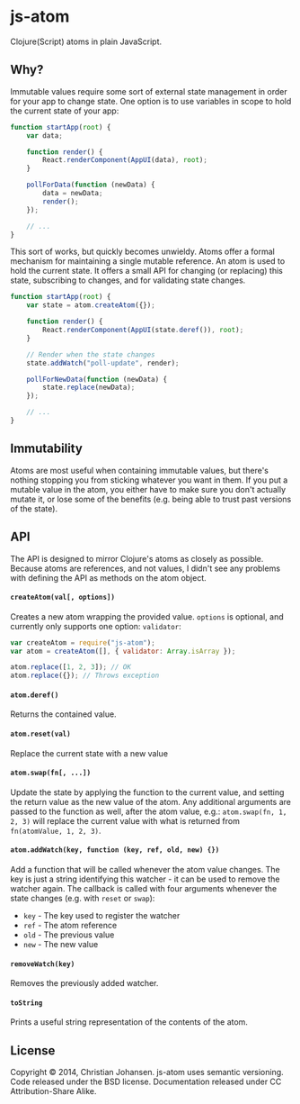 # js-atom

Clojure(Script) atoms in plain JavaScript.

## Why?

Immutable values require some sort of external state management in order for
your app to change state. One option is to use variables in scope to hold the
current state of your app:

```js
function startApp(root) {
    var data;

    function render() {
        React.renderComponent(AppUI(data), root);
    }

    pollForData(function (newData) {
        data = newData;
        render();
    });

    // ...
}
```

This sort of works, but quickly becomes unwieldy. Atoms offer a formal mechanism
for maintaining a single mutable reference. An atom is used to hold the current
state. It offers a small API for changing (or replacing) this state, subscribing
to changes, and for validating state changes.

```js
function startApp(root) {
    var state = atom.createAtom({});

    function render() {
        React.renderComponent(AppUI(state.deref()), root);
    }

    // Render when the state changes
    state.addWatch("poll-update", render);

    pollForNewData(function (newData) {
        state.replace(newData);
    });

    // ...
}
```

## Immutability

Atoms are most useful when containing immutable values, but there's nothing
stopping you from sticking whatever you want in them. If you put a mutable value
in the atom, you either have to make sure you don't actually mutate it, or lose
some of the benefits (e.g. being able to trust past versions of the state).

## API

The API is designed to mirror Clojure's atoms as closely as possible. Because
atoms are references, and not values, I didn't see any problems with defining
the API as methods on the atom object.

#### `createAtom(val[, options])`

Creates a new atom wrapping the provided value. `options` is optional, and
currently only supports one option: `validator`:

```js
var createAtom = require("js-atom");
var atom = createAtom([], { validator: Array.isArray });

atom.replace([1, 2, 3]); // OK
atom.replace({}); // Throws exception
```

#### `atom.deref()`

Returns the contained value.

#### `atom.reset(val)`

Replace the current state with a new value

#### `atom.swap(fn[, ...])`

Update the state by applying the function to the current value, and setting the
return value as the new value of the atom. Any additional arguments are passed
to the function as well, after the atom value, e.g.: `atom.swap(fn, 1, 2, 3)`
will replace the current value with what is returned from
`fn(atomValue, 1, 2, 3)`.

#### `atom.addWatch(key, function (key, ref, old, new) {})`

Add a function that will be called whenever the atom value changes. The key is
just a string identifying this watcher - it can be used to remove the watcher
again. The callback is called with four arguments whenever the state changes
(e.g. with `reset` or `swap`):

- `key` - The key used to register the watcher
- `ref` - The atom reference
- `old` - The previous value
- `new` - The new value

#### `removeWatch(key)`

Removes the previously added watcher.

#### `toString`

Prints a useful string representation of the contents of the atom.

## License

Copyright © 2014, Christian Johansen. js-atom uses semantic versioning. Code
released under the BSD license. Documentation released under CC
Attribution-Share Alike.
